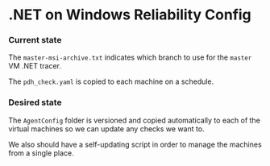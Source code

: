 # .NET on Windows Reliability Config

### Current state

The `master-msi-archive.txt` indicates which branch to use for the `master` VM .NET tracer.

The `pdh_check.yaml` is copied to each machine on a schedule.

### Desired state

The `AgentConfig` folder is versioned and copied automatically to each of the virtual machines so we can update any checks we want to.

We also should have a self-updating script in order to manage the machines from a single place.